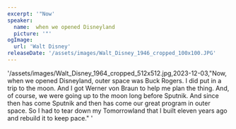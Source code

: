```yaml
---
excerpt: '"Now'
speaker:
  name:  when we opened Disneyland
  picture: '"'
ogImage:
  url: 'Walt Disney'
releaseDate: '/assets/images/Walt_Disney_1946_cropped_100x100.JPG'
---
```


'/assets/images/Walt_Disney_1964_cropped_512x512.jpg,2023-12-03,"Now, when we opened Disneyland, outer space was Buck Rogers. I did put in a trip to the moon. And I got Werner von Braun to help me plan the thing. And, of course, we were going up to the moon long before Sputnik. And since then has come Sputnik and then has come our great program in outer space. So I had to tear down my Tomorrowland that I built eleven years ago and rebuild it to keep pace."'
